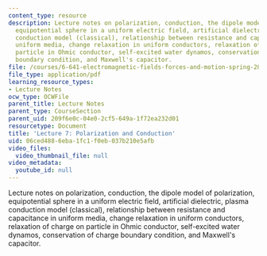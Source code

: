 ```yaml
---
content_type: resource
description: Lecture notes on polarization, conduction, the dipole model of polarization,
  equipotential sphere in a uniform electric field, artificial dielectric, plasma
  conduction model (classical), relationship between resistance and capacitance in
  uniform media, change relaxation in uniform conductors, relaxation of charge on
  particle in Ohmic conductor, self-excited water dynamos, conservation of charge
  boundary condition, and Maxwell's capacitor.
file: /courses/6-641-electromagnetic-fields-forces-and-motion-spring-2005/06ced4886eba1fc1f0eb037b210e5afb_lecture7.pdf
file_type: application/pdf
learning_resource_types:
- Lecture Notes
ocw_type: OCWFile
parent_title: Lecture Notes
parent_type: CourseSection
parent_uid: 209f6e0c-04e0-2cf5-649a-1f72ea232d01
resourcetype: Document
title: 'Lecture 7: Polarization and Conduction'
uid: 06ced488-6eba-1fc1-f0eb-037b210e5afb
video_files:
  video_thumbnail_file: null
video_metadata:
  youtube_id: null
---
```

Lecture notes on polarization, conduction, the dipole model of polarization, equipotential sphere in a uniform electric field, artificial dielectric, plasma conduction model (classical), relationship between resistance and capacitance in uniform media, change relaxation in uniform conductors, relaxation of charge on particle in Ohmic conductor, self-excited water dynamos, conservation of charge boundary condition, and Maxwell's capacitor.

